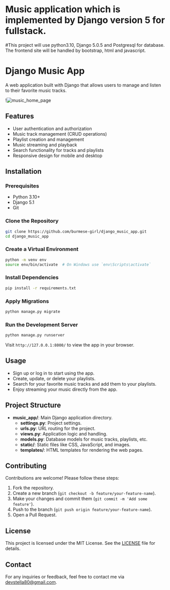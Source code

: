 # Music application which is implemented by Django version 5 for fullstack.
#This project will use python3.10, Django 5.0.5 and Postgresql for database.
The frontend site will be handled by bootstrap, html and javascript.

# Django Music App

A web application built with Django that allows users to manage and listen to their favorite music tracks.

!![music_home_page](https://github.com/user-attachments/assets/dd1c5f07-ce84-4854-86af-3c09c2950537)

## Features

- User authentication and authorization
- Music track management (CRUD operations)
- Playlist creation and management
- Music streaming and playback
- Search functionality for tracks and playlists
- Responsive design for mobile and desktop

## Installation

### Prerequisites

- Python 3.10+
- Django 5.1
- Git

### Clone the Repository

```bash
git clone https://github.com/burmese-girl/django_music_app.git
cd django_music_app
```

### Create a Virtual Environment

```bash
python -m venv env
source env/bin/activate  # On Windows use `env\Scripts\activate`
```

### Install Dependencies

```bash
pip install -r requirements.txt
```

### Apply Migrations

```bash
python manage.py migrate
```

### Run the Development Server

```bash
python manage.py runserver
```

Visit `http://127.0.0.1:8000/` to view the app in your browser.

## Usage

- Sign up or log in to start using the app.
- Create, update, or delete your playlists.
- Search for your favorite music tracks and add them to your playlists.
- Enjoy streaming your music directly from the app.

## Project Structure

- **music_app/**: Main Django application directory.
  - **settings.py**: Project settings.
  - **urls.py**: URL routing for the project.
  - **views.py**: Application logic and handling.
  - **models.py**: Database models for music tracks, playlists, etc.
  - **static/**: Static files like CSS, JavaScript, and images.
  - **templates/**: HTML templates for rendering the web pages.

## Contributing

Contributions are welcome! Please follow these steps:

1. Fork the repository.
2. Create a new branch (`git checkout -b feature/your-feature-name`).
3. Make your changes and commit them (`git commit -m 'Add some feature'`).
4. Push to the branch (`git push origin feature/your-feature-name`).
5. Open a Pull Request.

## License

This project is licensed under the MIT License. See the [LICENSE](LICENSE) file for details.

## Contact

For any inquiries or feedback, feel free to contact me via [devstella80@gmail.com](mailto:devstella80@gmail.com).




